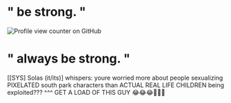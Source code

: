 # " be strong. "

![Profile view counter on GitHub](https://komarev.com/ghpvc/?username=soniccds)

# " always be strong. "
[[SYS] Solas (it/its)] whispers: youre worried more about people sexualizing PIXELATED south park characters than ACTUAL REAL LIFE CHILDREN being exploited???
 ^^^ GET A LOAD OF THIS GUY 😂😂😂🤣🤣🤣

